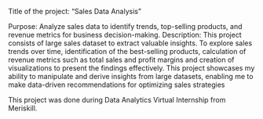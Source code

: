 Title of the project: “Sales Data Analysis”
 
Purpose: Analyze sales data to identify trends, top-selling products, and revenue metrics for business decision-making.
Description: This project consists of large sales dataset to extract valuable insights. To explore sales trends over time, identification of the best-selling products, calculation of revenue metrics such as total sales and profit margins 
and creation of visualizations to present the findings effectively. This project showcases my ability to manipulate and derive insights from large datasets, enabling me to make data-driven recommendations for optimizing sales strategies

This project was done during Data Analytics Virtual Internship from Meriskill.
